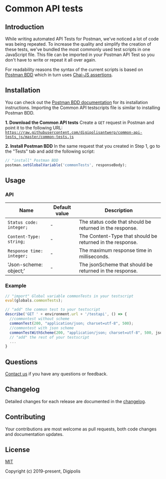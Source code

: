# Common API tests

## Introduction

While writing automated API Tests for Postman, we've noticed a lot of code was being repeated.
To increase the quality and simplify the creation of these tests, we've bundled the most commonly used test scripts in one JavaScript file.
This file can be imported in your Postman API Test so you don't have to write or repeat it all over again.

For readability reasons the syntax of the current scripts is based on [Postman BDD](https://github.com/JamesMessinger/postman-bdd) which in turn uses [Chai-JS assertions](http://chaijs.com/api/bdd/).

## Installation

You can check out the [Postman BDD documentation](https://github.com/JamesMessinger/postman-bdd) for its installation instructions.
Importing the Common API testscripts file is similar to installing Postman BDD.

**1. Download the Common API tests**
Create a `GET` request in Postman and point it to the following URL:<br>
[`https://raw.githubusercontent.com/digipolisantwerp/common-api-tests_js/master/common-tests.js`](https://raw.githubusercontent.com/digipolisantwerp/common-api-tests_js/master/common-tests.js)

**2. Install Postman BDD**
In the same request that you created in Step 1, go to the "Tests" tab and add the following script:

```javascript
// "install" Postman BDD
postman.setGlobalVariable('commonTests', responseBody);
```

## Usage

### API

| Name         | Default value | Description |
| -----------  | ------ | -------------------------- |
| `Status code: integer;` | - | The status code that should be returned in the response. |
| `Content-Type: string;` | - | The Content-Type that should be returned in the response. |
| `Response time: integer;` | - | The maximum response time in milliseconds. |
| 'Json-scheme: object;' | - | The jsonScheme that should be returned in the response. |

### Example

```javascript
// "import" Global variable commonTests in your testscript
eval(globals.commonTests);

// "add" the common test to your testscript
describe('GET ' + environment.url + '/testapi', () => {
  //commontest without scheme
  commonTest(200, "application/json; charset=utf-8", 500);
  //commontest with json scheme
  commonTestWithScheme(200, "application/json; charset=utf-8", 500, jsonscheme);
  // "add" the rest of your testscript
  ...
}
```

## Questions

[Contact us](mailto:DA_ACPaaS_testing@digipolis.be) if you have any questions or feedback.

## Changelog

Detailed changes for each release are documented in the [changelog](./CHANGELOG.md).

## Contributing

Your contributions are most welcome as pull requests, both code changes and documentation updates.

## License

[MIT](./LICENSE.md)

Copyright (c) 2019-present, Digipolis

